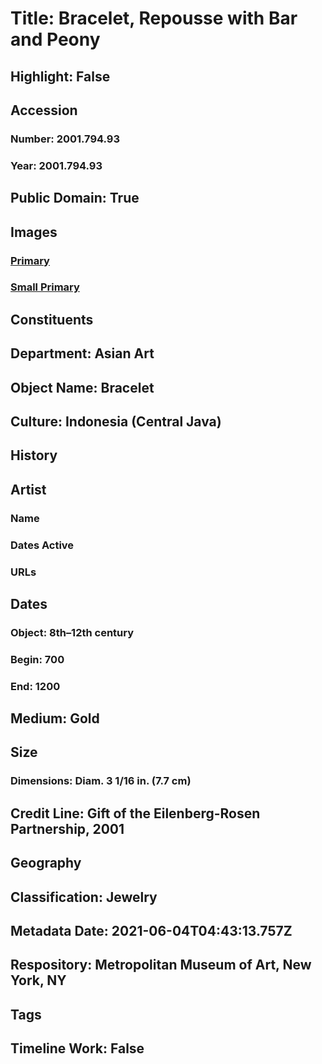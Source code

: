 # Title: Bracelet, Repousse with Bar and Peony
## Highlight: False
## Accession
### Number: 2001.794.93
### Year: 2001.794.93
## Public Domain: True
## Images
### [Primary](https://images.metmuseum.org/CRDImages/as/original/2001_794_93_O1.JPG)
### [Small Primary](https://images.metmuseum.org/CRDImages/as/web-large/2001_794_93_O1.JPG)
## Constituents
## Department: Asian Art
## Object Name: Bracelet
## Culture: Indonesia (Central Java)
## History
## Artist
### Name
### Dates Active
### URLs
## Dates
### Object: 8th–12th century
### Begin: 700
### End: 1200
## Medium: Gold
## Size
### Dimensions: Diam. 3 1/16 in. (7.7 cm)
## Credit Line: Gift of the Eilenberg-Rosen Partnership, 2001
## Geography
## Classification: Jewelry
## Metadata Date: 2021-06-04T04:43:13.757Z
## Respository: Metropolitan Museum of Art, New York, NY
## Tags
## Timeline Work: False